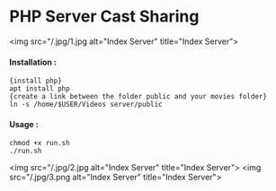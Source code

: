 # PHP Server Cast Sharing



<img src="/.jpg/1.jpg alt="Index Server" title="Index Server">

                                                             
                                                             
#### Installation : 
```
{install php}
apt install php
{create a link between the folder public and your movies folder}
ln -s /home/$USER/Videos server/public
```


#### Usage :
```
chmod +x run.sh
./run.sh
```

<img src="/.jpg/2.jpg alt="Index Server" title="Index Server">
<img src="/.jpg/3.png alt="Index Server" title="Index Server">
